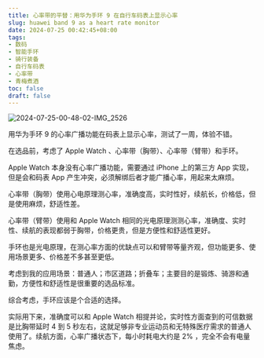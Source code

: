 ```yaml
---
title: 心率带的平替：用华为手环 9 在自行车码表上显示心率
slug: huawei band 9 as a heart rate monitor
date: 2024-07-25 00:42:45+08:00
tags:
- 数码
- 智能手环
- 骑行装备
- 自行车码表
- 心率带
- 青梅煮酒
toc: false
draft: false
---
```


![2024-07-25-00-48-02-IMG_2526](https://raw.githubusercontent.com/xbot/image-hosting/master/blog/2024-07-25-00-48-02-IMG_2526.jpeg)

用华为手环 9 的心率广播功能在码表上显示心率，测试了一周，体验不错。  
  
在选品前，考虑了 Apple Watch 、心率带（胸带）、心率带（臂带）和手环。  
  
Apple Watch 本身没有心率广播功能，需要通过 iPhone 上的第三方 App 实现，但是会和码表 App 产生冲突，必须解绑后者才能广播心率，用起来太麻烦。  
  
心率带（胸带）使用心电原理测心率，准确度高，实时性好，续航长，价格低，但是使用麻烦，舒适性差。  
  
心率带（臂带）使用和 Apple Watch 相同的光电原理测测心率，准确度、实时性、续航的表现都弱于胸带，价格更贵，但是方便性和舒适性更好。  
  
手环也是光电原理，在测心率方面的优缺点可以和臂带等量齐观，但功能更多、使用场景更多、价格差不多甚至更低。  
  
考虑到我的应用场景：普通人；市区道路；折叠车；主要目的是锻炼、骑游和通勤，方便性和舒适性是很重要的选品标准。  
  
综合考虑，手环应该是个合适的选择。  
  
实际用下来，准确度可以和 Apple Watch 相提并论，实时性方面查到的可信数据是比胸带延时 4 到 5 秒左右，这就足够非专业运动员和无特殊医疗需求的普通人使用了。续航方面，心率广播状态下，每小时耗电大约是 2% ，完全不会有电量焦虑。